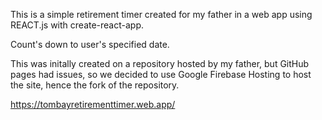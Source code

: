 This is a simple retirement timer created for my father in a web app using REACT.js with create-react-app.

Count's down to user's specified date.

This was initally created on a repository hosted by my father, but GitHub pages had issues, so we decided to use Google Firebase Hosting to host the site, hence the fork of the repository.

https://tombayretirementtimer.web.app/

